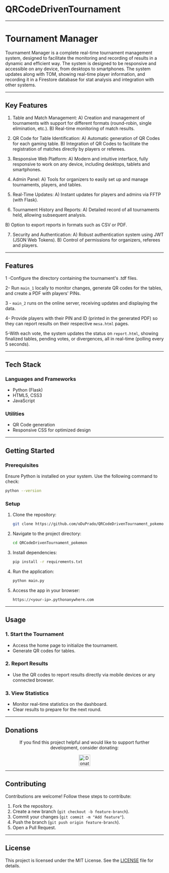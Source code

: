 # QRCodeDrivenTournament

---

# **Tournament Manager**

Tournament Manager is a complete real-time tournament management system, designed to facilitate the monitoring and recording of results in a dynamic and efficient way. The system is designed to be responsive and accessible on any device, from desktops to smartphones.
The system updates along with TOM, showing real-time player information, and recording it in a Firestore database for stat analysis and integration with other systems.

---
## **Key Features**

1. Table and Match Management:
A) Creation and management of tournaments with support for different formats (round-robin, single elimination, etc.).
B) Real-time monitoring of match results.

2. QR Code for Table Identification:
A) Automatic generation of QR Codes for each gaming table.
B) Integration of QR Codes to facilitate the registration of matches directly by players or referees.

3. Responsive Web Platform:
A) Modern and intuitive interface, fully responsive to work on any device, including desktops, tablets and smartphones.

4. Admin Panel:
A) Tools for organizers to easily set up and manage tournaments, players, and tables.

5. Real-Time Updates:
A) Instant updates for players and admins via FFTP (with Flask).

6. Tournament History and Reports:
A) Detailed record of all tournaments held, allowing subsequent analysis.

B) Option to export reports in formats such as CSV or PDF.

7) Security and Authentication:
A) Robust authentication system using JWT (JSON Web Tokens).
B) Control of permissions for organizers, referees and players.

--- 
## **Features**

1 -Configure the directory containing the tournament's .tdf files.<br>

2- Run <code>main_1</code> locally to monitor changes, generate QR codes for the tables, and create a PDF with players' PINs.<br>

3 - <code>main_2</code> runs on the online server, receiving updates and displaying the data.<br>

4- Provide players with their PIN and ID (printed in the generated PDF) so they can report results on their respective <code>mesa.html</code> pages.<br>

5-With each vote, the system updates the status on <code>report.html</code>, showing finalized tables, pending votes, or divergences, all in real-time (polling every 5 seconds).

---

## **Tech Stack**

### **Languages and Frameworks**

- Python (Flask)
- HTML5, CSS3
- JavaScript

### **Utilities**

- QR Code generation
- Responsive CSS for optimized design

---

## **Getting Started**

### **Prerequisites**

Ensure Python is installed on your system. Use the following command to check:

```bash
python --version
```

### **Setup**

1. Clone the repository:
   ```bash
   git clone https://github.com/oDuPrado/QRCodeDrivenTournament_pokemon.git
   ```
2. Navigate to the project directory:
   ```bash
   cd QRCodeDrivenTournament_pokemon
   ```
3. Install dependencies:
   ```bash
   pip install -r requirements.txt
   ```
4. Run the application:

   ```bash
   python main.py
   ```

5. Access the app in your browser:
   ```
   https://<your-ip>.pythonanywhere.com
   ```

---

## **Usage**

### **1. Start the Tournament**

- Access the home page to initialize the tournament.
- Generate QR codes for tables.

### **2. Report Results**

- Use the QR codes to report results directly via mobile devices or any connected browser.

### **3. View Statistics**

- Monitor real-time statistics on the dashboard.
- Clear results to prepare for the next round.

---

## Donations

<div align="center">
  <p>If you find this project helpful and would like to support further development, consider donating:</p>
  <!-- Donation icon link for PicPay -->
  <a href="https://picpay.me/marco.macedo10/0.5" target="_blank">
    <img 
      src="https://img.shields.io/badge/Donate-PicPay-brightgreen?style=plastic&logo=amazonpay&logoColor=white" 
      alt="Donate with PicPay" 
      height="36"
    />
  </a>
</div>

---


## **Contributing**

Contributions are welcome! Follow these steps to contribute:

1. Fork the repository.
2. Create a new branch (`git checkout -b feature-branch`).
3. Commit your changes (`git commit -m "Add feature"`).
4. Push the branch (`git push origin feature-branch`).
5. Open a Pull Request.

---

## **License**

This project is licensed under the MIT License. See the [LICENSE](LICENSE) file for details.

